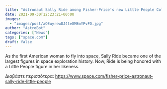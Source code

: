 ```yaml
---
title: "Astronaut Sally Ride among Fisher-Price's new Little People Collector figures"
date: 2021-09-30T12:23:21+00:00
images:
  - "images/post/aQEuyrew8J4te8MEmYPvFD.jpg"
author: "AstroBot"
categories: ["News"]
tags: ["space.com"]
draft: false
---
```


As the first American woman to fly into space, Sally Ride became one of the largest figures in space exploration history. Now, Ride is being honored with a Little People figure in her likeness. 

Διαβάστε περισσότερα: https://www.space.com/fisher-price-astronaut-sally-ride-little-people
